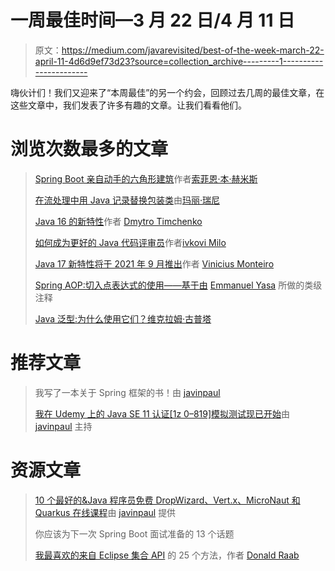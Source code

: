 # 一周最佳时间—3 月 22 日/4 月 11 日

> 原文：<https://medium.com/javarevisited/best-of-the-week-march-22-april-11-4d6d9ef73d23?source=collection_archive---------1----------------------->

嗨伙计们！我们又迎来了“本周最佳”的另一个约会，回顾过去几周的最佳文章，在这些文章中，我们发表了许多有趣的文章。让我们看看他们。

# 浏览次数最多的文章

> [Spring Boot 亲自动手的六角形建筑](/javarevisited/hands-on-hexagonal-architecture-with-spring-boot-ca61f88bed8b)作者[索菲恩·本·赫米斯](https://medium.com/u/e3eb238ffaf?source=post_page-----4d6d9ef73d23--------------------------------)
> 
> [在流处理中用 Java 记录替换包装类](/javarevisited/replacing-wrapper-classes-with-java-records-in-stream-processing-6cc0e89b8f64)由[玛丽·瑞尼](https://medium.com/u/2b61c7b5c639?source=post_page-----4d6d9ef73d23--------------------------------)
> 
> [Java 16 的新特性](/javarevisited/whats-new-in-java-16-13e3f0100127)作者 [Dmytro Timchenko](https://medium.com/u/b2ed152fefdb?source=post_page-----4d6d9ef73d23--------------------------------)
> 
> [如何成为更好的 Java 代码评审员](/javarevisited/how-to-become-better-java-code-reviewer-4bbf7e78391f)作者[ivkovi Milo](https://medium.com/u/3ee57b082bb?source=post_page-----4d6d9ef73d23--------------------------------)
> 
> [Java 17 新特性将于 2021 年 9 月推出](/javarevisited/java-17-new-features-coming-in-september-2021-2df2aba8a157)作者 [Vinicius Monteiro](https://medium.com/u/f4d81e5b1cb1?source=post_page-----4d6d9ef73d23--------------------------------)
> 
> [Spring AOP:切入点表达式的使用——基于由](/javarevisited/spring-aop-use-of-pointcut-expression-based-on-class-level-annotation-a4dfb224e9c1) [Emmanuel Yasa](https://medium.com/u/e692f9df4563?source=post_page-----4d6d9ef73d23--------------------------------) 所做的类级注释
> 
> [Java 泛型:为什么使用它们？维克拉姆·古普塔](/javarevisited/java-generics-why-are-they-used-4157734de4fd)

# 推荐文章

> 我写了一本关于 Spring 框架的书！由 [javinpaul](https://medium.com/u/bb36d8439904?source=post_page-----4d6d9ef73d23--------------------------------)
> 
> [我在 Udemy 上的 Java SE 11 认证[1z 0–819]模拟测试现已开始](/javarevisited/my-java-se-11-1z0-819-practice-test-on-udemy-is-live-now-b4e345718cd7)由 [javinpaul](https://medium.com/u/bb36d8439904?source=post_page-----4d6d9ef73d23--------------------------------) 主持

# 资源文章

> [10 个最好的&Java 程序员免费 DropWizard、Vert.x、MicroNaut 和 Quarkus 在线课程](/javarevisited/10-best-free-dropwizard-vert-x-micronaut-and-quarkus-online-courses-for-java-developers-9c2b4161f17)由 [javinpaul](https://medium.com/u/bb36d8439904?source=post_page-----4d6d9ef73d23--------------------------------) 提供
> 
> 你应该为下一次 Spring Boot 面试准备的 13 个话题
> 
> [我最喜欢的来自 Eclipse 集合 API](/javarevisited/my-25-favorite-eclipse-collections-apis-a51589ee5c4a) 的 25 个方法，作者 [Donald Raab](https://medium.com/u/df39b86e9f04?source=post_page-----4d6d9ef73d23--------------------------------)
